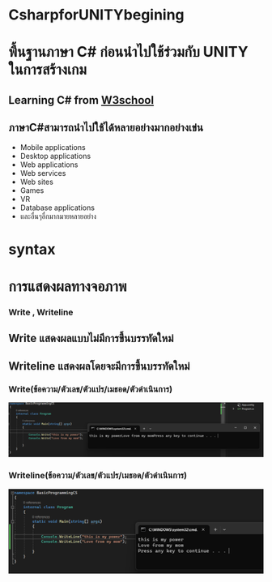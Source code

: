 # CsharpforUNITYbegining

<h1> พื้นฐานภาษา C# ก่อนนำไปใช้ร่วมกับ UNITY ในการสร้างเกม  </h1>
<h2>Learning C# from  <a href="https://www.w3schools.com/cs/index.php">W3school</a></h2>

<h2>ภาษาC#สามารถนำไปใช้ได้หลายอย่างมากอย่างเข่น</h2> 
<ul>
<li>Mobile applications</li>
<li>Desktop applications</li>
<li>Web applications</li>
<li>Web services</li>
<li>Web sites</li>
<li>Games</li>
<li>VR</li>
<li>Database applications</li>
  <li>และอื่นๆอื่กมากมายหลายอย่าง</li>
</ul>

# syntax


<h1>การแสดงผลทางจอภาพ</h1>

<h3>Write , Writeline</h3>

<h2>Write แสดงผลแบบไม่มีการขึ้นบรรทัดใหม่</h2>
<h2>Writeline แสดงผลโดยจะมีการขึ้นบรรทัดใหม่</h2>
<h3>Write(ข้อความ/ตัวเลข/ตัวแปร/เมธอด/ตัวดำเนินการ)</h3>
<img src="pic/1.png">

<h3>Writeline(ข้อความ/ตัวเลข/ตัวแปร/เมธอด/ตัวดำเนินการ)</h3>
<img src="pic/2.png">
